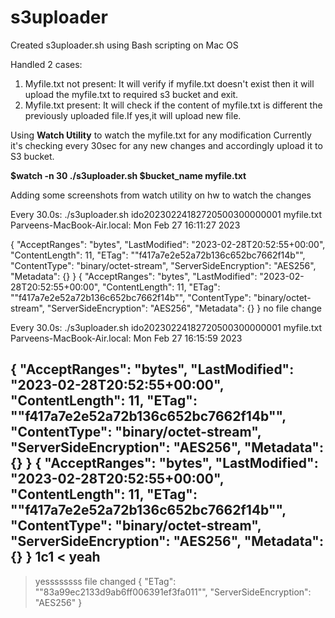 # s3uploader
Created s3uploader.sh using Bash scripting on Mac OS

Handled 2 cases:

1. Myfile.txt not present: It will verify if myfile.txt doesn't exist then it will upload the myfile.txt to required s3 bucket and exit.
2. Myfile.txt present: It will check if the content of myfile.txt is different the previously uploaded file.If yes,it will upload new file.

Using **Watch Utility** to watch the myfile.txt for any modification
Currently it's checking every 30sec for any new changes and accordingly upload it to S3 bucket.

  **$watch -n 30 ./s3uploader.sh $bucket_name myfile.txt**
  
Adding some screenshots from watch utility on hw to watch the changes

Every 30.0s: ./s3uploader.sh ido20230224182720500300000001 myfile.txt                                                         Parveens-MacBook-Air.local: Mon Feb 27 16:11:27 2023

{
    "AcceptRanges": "bytes",
    "LastModified": "2023-02-28T20:52:55+00:00",
    "ContentLength": 11,
    "ETag": "\"f417a7e2e52a72b136c652bc7662f14b\"",
    "ContentType": "binary/octet-stream",
    "ServerSideEncryption": "AES256",
    "Metadata": {}
}
{
    "AcceptRanges": "bytes",
    "LastModified": "2023-02-28T20:52:55+00:00",
    "ContentLength": 11,
    "ETag": "\"f417a7e2e52a72b136c652bc7662f14b\"",
    "ContentType": "binary/octet-stream",
    "ServerSideEncryption": "AES256",
    "Metadata": {}
}
no file change

Every 30.0s: ./s3uploader.sh ido20230224182720500300000001 myfile.txt                                                         Parveens-MacBook-Air.local: Mon Feb 27 16:15:59 2023

{
    "AcceptRanges": "bytes",
    "LastModified": "2023-02-28T20:52:55+00:00",
    "ContentLength": 11,
    "ETag": "\"f417a7e2e52a72b136c652bc7662f14b\"",
    "ContentType": "binary/octet-stream",
    "ServerSideEncryption": "AES256",
    "Metadata": {}
}
{
    "AcceptRanges": "bytes",
    "LastModified": "2023-02-28T20:52:55+00:00",
    "ContentLength": 11,
    "ETag": "\"f417a7e2e52a72b136c652bc7662f14b\"",
    "ContentType": "binary/octet-stream",
    "ServerSideEncryption": "AES256",
    "Metadata": {}
}
1c1
< yeah
---
> yessssssss
file changed
{
    "ETag": "\"83a99ec2133d9ab6ff006391ef3fa011\"",
    "ServerSideEncryption": "AES256"
}
